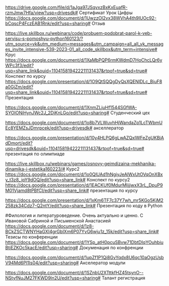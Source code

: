 
https://drive.google.com/file/d/1aJga97JSqvxzBxKxEuafR-rzmJmw7Hfa/view?usp=drivesdk# Сертификат Урок Цифры
https://docs.google.com/document/d/1UwzzOl2vx38WVhA4th9IUOc92-bCqscP4FczEAB1Rnk/edit?usp=sharing# Отзыв

https://live.skillbox.ru/webinars/code/probuem-podobrat-parol-k-veb-servisu-s-pomoshyu-python160123/?utm_source=vk&utm_medium=messages&utm_campaign=all_all_vk_messages_invite_intensive-539-2023-01_all_code_skillbox&utm_term=intensive# Крус
https://docs.google.com/document/d/1XaMbPQP6rmKWdmD7HoChcLQr6yWPc3f3/edit?usp=share_link&ouid=110415819422211131437&rtpof=true&sd=true# Конспект по курсу
https://docs.google.com/presentation/d/1O9QtSQQgDyQsXQENIDLc_BiuF8a0GjZm/edit?usp=share_link&ouid=110415819422211131437&rtpof=true&sd=true# Презентация

https://docs.google.com/document/d/1XnmZLjuHf1544SGfWA-SYOIONiHynJWc2J_2DiKnLGo/edit?usp=sharing# Студенческий цех

https://docs.google.com/document/d/1o8b7VLWuvhHjWandaZp1LcTWbmUEc8YEMZsJDmrpcek/edit?usp=drivesdk# акселлератор

https://docs.google.com/presentation/d/10y4HLPQ6gLwAZQxIWFeZgUKBiAdDmort/edit?usp=drivesdk&ouid=110415819422211131437&rtpof=true&sd=true# презентация по олимпиаде

https://live.skillbox.ru/webinars/games/osnovy-geimdizaina-mekhanika-dinamika-i-estetika160223/# Курс2
https://docs.google.com/document/d/1o0QlUAd1hNgiyJeAlWxUtOVqOnXBxy_t3z8_jpY9dOQ/edit?usp=share_link# Конспект по курсу2
https://docs.google.com/presentation/d/1EACKUf0MdurMIjjjwxX3rL_DpuP9M01Vjamd8tPBfCI/edit?usp=share_link# презентация по курсу

https://docs.google.com/presentation/d/1xKm6TF7c37Y7wh_mr5KGo5KjM2258zk34Cdz7-Q2ntY/edit?usp=share_link# Презентация по коду в Python

#Филология и литературоведение. Очень актуально и ценно. С Ивановой Сабриной и Письменской Анастасией
https://docs.google.com/document/d/1z8-BCkZSCTWNYHaGXI4grGbIXm6P07YvG6wju1z_15k/edit?usp=share_link# Тезисы по конференции
https://docs.google.com/document/d/1YSp_atH0pcuSBvw71DbtDIqYOuhbiuBtiEZKOc5kacE/edit?usp=sharing# Докуменация по конфренции

https://docs.google.com/document/d/1upZf1P1Qi8GvYqdx8U6qc10aOgzUsbV94Md6Pl1Is04/edit?usp=sharing# Акселератор модули

https://docs.google.com/document/d/1SZnbU2XTttkfHZ45tsynO--NStyfNuJM27FKWD9ln2U/edit?usp=sharing# Талант регистрация
